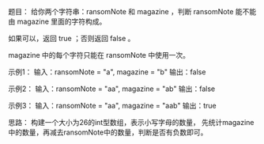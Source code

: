 题目：
给你两个字符串：ransomNote 和 magazine ，判断 ransomNote 能不能由 magazine 里面的字符构成。

如果可以，返回 true ；否则返回 false 。

magazine 中的每个字符只能在 ransomNote 中使用一次。

示例1：
输入：ransomNote = "a", magazine = "b"
输出：false

示例2：
输入：ransomNote = "aa", magazine = "ab"
输出：false

示例3：
输入：ransomNote = "aa", magazine = "aab"
输出：true

思路：
构建一个大小为26的int型数组，表示小写字母的数量，
先统计magazine中的数量，再减去ransomNote中的数量，判断是否有负数即可。